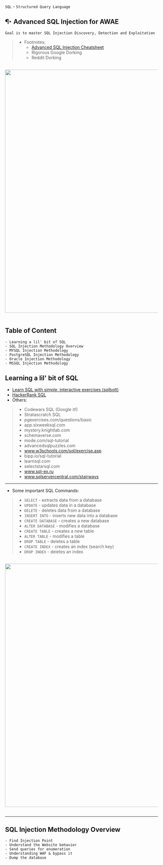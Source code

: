 `SQL` - `Structured Query Language`

## ¶‣ Advanced SQL Injection for AWAE

```
Goal is to master SQL Injection Discovery, Detection and Exploitation
```
> - Footnotes:
>   - [Advanced SQL Injection Cheatsheet](https://github.com/kleiton0x00/Advanced-SQL-Injection-Cheatsheet)
>   - Rigorous Google Dorking
>   - Reddit Dorking


<div align = center>
<br>
<img src=https://user-images.githubusercontent.com/68887544/187086211-df31719f-d22a-44ee-9e51-f34f67d42add.png width = 800px/>
<br>
<br>
</div>

## Table of Content

```
- Learning a lil' bit of SQL
- SQL Injection Methodology Overview
- MYSQL Injection Methodology
- PostgreSQL Injection Methodology
- Oracle Injection Methodology
- MSSQL Injection Methodology
```


## Learning a lil' bit of SQL

- [Learn SQL with simple, interactive exercises (sqlbolt)](https://sqlbolt.com/)
- [HackerRank SQL](https://www.hackerrank.com/domains/sql)
- Others:
> - Codewars SQL (Google it!)
> - Stratascratch SQL
> - pgexercises.com/questions/basic
> - app.sixweeksql.com
> - mystery.knightlab.com
> - schemaverse.com
> - mode.com/sql-tutorial
> - advancedsqlpuzzles.com
> - www.w3schools.com/sql/exercise.asp
> - bipp.io/sql-tutorial
> - learnsql.com
> - selectstarsql.com
> - www.sql-ex.ru
> - www.sqlservercentral.com/stairways

---

- Some important SQL Commands:

> - `SELECT` - extracts data from a database
> - `UPDATE` - updates data in a database
> - `DELETE` - deletes data from a database
> - `INSERT INTO` - inserts new data into a database
> - `CREATE DATABASE` - creates a new database
> - `ALTER DATABASE` - modifies a database
> - `CREATE TABLE` - creates a new table
> - `ALTER TABLE` - modifies a table
> - `DROP TABLE` - deletes a table
> - `CREATE INDEX` - creates an index (search key)
> - `DROP INDEX` - deletes an index

<div align = center>
<br>
<img src=https://user-images.githubusercontent.com/68887544/187085819-94fadcdf-e87b-4885-b1e3-4b77b6e64fe3.png width = 800px/>
<br>
<br>
</div>

---

## SQL Injection Methodology Overview

```
- Find Injection Point
- Understand the Website behavior
- Send queries for enumeration
- Understanding WAF & bypass it
- Dump the database
```
